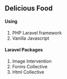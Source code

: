 <h2>Delicious Food</h2>

<h4>Using</h4>
<ol>
	<li>PHP Laravel framework</li>
	<li>Vanilla Javascript</li>
</ol>

<h4>Laravel Packages</h4>
<ol>
	<li>Image Intervention</li>
	<li>Forms Collective</li>
	<li>Html Collective</li>
</ol>
